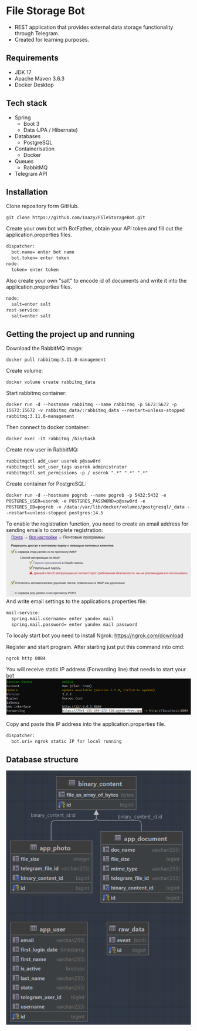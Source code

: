 # File Storage Bot
* REST application that provides external data storage functionality through Telegram.
* Created for learning purposes. 

## Requirements
* JDK 17
* Apache Maven 3.6.3
* Docker Desktop

## Tech stack
* Spring 
  * Boot 3
  * Data (JPA / Hibernate)
* Databases
  * PostgreSQL
* Containerisation
  * Docker
* Queues
  * RabbitMQ
* Telegram API

  
## Installation
Clone repository form GitHub.
```shell
git clone https://github.com/1aazy/FileStorageBot.git
```

Create your own bot with BotFather, obtain your API token and fill out the application.properties files.
```shell
dispatcher:
  bot.name= enter bot name
  bot.token= enter token
node:
  token= enter token
```

Also create your own "salt" to encode id of documents and write it into the application.properties files.

```shell
node:
  salt=enter salt
rest-service:
  salt=enter salt
```

## Getting the project up and running
Download the RabbitMQ image:
```shell
docker pull rabbitmq:3.11.0-management
```

Create volume:
```shell
docker volume create rabbitmq_data
```

Start rabbitmq container:
```shell
docker run -d --hostname rabbitmq --name rabbitmq -p 5672:5672 -p 15672:15672 -v rabbitmq_data/:rabbitmq_data --restart=unless-stopped rabbitmq:3.11.0-management
```

Then connect to docker container:
```shell
docker exec -it rabbitmq /bin/bash
```

Create new user in RabbitMQ:
```shell
rabbitmqctl add_user userok p@ssw0rd
rabbitmqctl set_user_tags userok administrator
rabbitmqctl set_permissions -p / userok ".*" ".*" ".*"
```

Create container for PostgreSQL:
```shell
docker run -d --hostname pogreb --name pogreb -p 5432:5432 -e POSTGRES_USER=userok -e POSTGRES_PASSWORD=p@ssw0rd -e POSTGRES_DB=pogreb -v /data:/var/lib/docker/volumes/postgresql/_data --restart=unless-stopped postgres:14.5
```

To enable the registration function, you need to create an email address for sending emails to complete registration:
<img src="media/mail.png" width="900">
</br>And write email settings to the applications.properties file:
```shell
mail-service:
  spring.mail.username= enter yandex mail
  spring.mail.password= enter yandex mail password
```

To localy start bot you need to install Ngrok:
https://ngrok.com/download

Register and start program.
After starting just put this command into cmd:
```shell
ngrok http 8084
```

You will receive static IP address (Forwarding line) that needs to start your bot
<img src="media/ngrok.png">

Copy and paste this IP address into the application.properties file.
```shell
dispatcher:
  bot.uri= ngrok static IP for local running
```

## Database structure
<img src="media/database.png">




